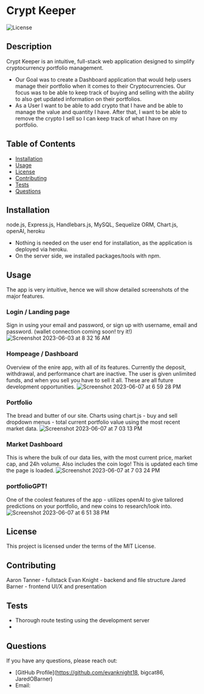 
# Crypt Keeper

![License](https://img.shields.io/badge/License-MIT-blue.svg)

## Description

Crypt Keeper is an intuitive, full-stack web application designed to simplify cryptocurrency portfolio management. 
- Our Goal was to create a Dashboard application that would help users manage their portfolio when it comes to their Cryptocurrencies. Our focus was to be able to keep track of buying and selling with the ability to also get updated information on their portfolios.
- As a User I want to be able to add crypto that I have and be able to manage the value and quantity I have. After that, I want to be able to remove the crypto I sell so I can keep track of what I have on my portfolio.

## Table of Contents

- [Installation](#installation)
- [Usage](#usage)
- [License](#license)
- [Contributing](#contributing)
- [Tests](#tests)
- [Questions](#questions)

## Installation

node.js, Express.js, Handlebars.js, MySQL, Sequelize ORM, Chart.js, openAI, heroku

- Nothing is needed on the user end for installation, as the application is deployed via heroku.
- On the server side, we installed packages/tools with npm.

## Usage
The app is very intuitive, hence we will show detailed screenshots of the major features.

### Login / Landing page
Sign in using your email and password, or sign up with username, email and password. (wallet connection coming soon! try it!)
![Screenshot 2023-06-03 at 8 32 16 AM](https://github.com/bigcat86/crypt-keeper-AT/assets/122062578/8cbb8f33-0f00-428e-bce6-5abaaabb7b9d)

### Hompeage / Dashboard
Overview of the enire app, with all of its features. Currently the deposit, withdrawal, and performance chart are inactive. The user is given unlimited funds, and when you sell you have to sell it all. These are all future development opportunities.
![Screenshot 2023-06-07 at 6 59 28 PM](https://github.com/bigcat86/crypt-keeper-AT/assets/122062578/4a9c7b41-f7f2-4704-a9d8-d6b2bf7bb57a)

### Portfolio
The bread and butter of our site. Charts using chart.js - buy and sell dropdown menus - total current portfolio value using the most recent market data.
![Screenshot 2023-06-07 at 7 03 13 PM](https://github.com/bigcat86/crypt-keeper-AT/assets/122062578/73f5f067-1b3d-4d57-9f71-90031244c810)

### Market Dashboard
This is where the bulk of our data lies, with the most current price, market cap, and 24h volume. Also includes the coin logo! This is updated each time the page is loaded.
![Screenshot 2023-06-07 at 7 03 24 PM](https://github.com/bigcat86/crypt-keeper-AT/assets/122062578/1d9849e7-402a-4cdc-acd8-b7743af7da66)

### portfolioGPT!
One of the coolest features of the app - utilizes openAI to give tailored predictions on your portfolio, and new coins to research/look into.
![Screenshot 2023-06-07 at 6 51 38 PM](https://github.com/bigcat86/crypt-keeper-AT/assets/122062578/45433038-1af1-4c1c-be1f-c4019c74de84)

## License

This project is licensed under the terms of the MIT License.

## Contributing

Aaron Tanner - fullstack
Evan Knight - backend and file structure
Jared Barner - frontend UI/X and presentation

## Tests

- Thorough route testing using the development server
- 

## Questions

If you have any questions, please reach out:

- [GitHub Profile](https://github.com/evanknight18, bigcat86, JaredOBarner)
- Email: 

